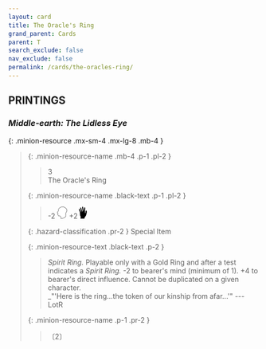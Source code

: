 ```yaml
---
layout: card
title: The Oracle's Ring
grand_parent: Cards
parent: T
search_exclude: false
nav_exclude: false
permalink: /cards/the-oracles-ring/
---
```


## PRINTINGS


### _Middle-earth: The Lidless Eye_

{: .minion-resource .mx-sm-4 .mx-lg-8 .mb-4 }
> {: .minion-resource-name .mb-4 .p-1 .pl-2 }
> > <div class="hazard-mp">3</div>
> > <div class="card-name">The Oracle's Ring</div>
>
> {: .minion-resource-name .black-text .p-1 .pl-2 }
> > -2 ![](/assets/images/mind.svg) +2![](/assets/images/di.svg)
>
> {: .hazard-classification .pr-2 }
> Special Item
>
> {: .minion-resource-text .black-text .p-2 }
> > _Spirit Ring._ Playable only with a Gold Ring and after a test indicates a _Spirit Ring._ -2 to bearer's mind (minimum of 1). +4 to bearer's direct influence. Cannot be duplicated on a given character. <br>_"'Here is the ring...the token of our kinship from afar...'" ---LotR 
> 
> {: .minion-resource-name .p-1 .pr-2 }
> > <div class="card-shield"></div>
> > <div class="card-corruption-white">〔2〕</div>
